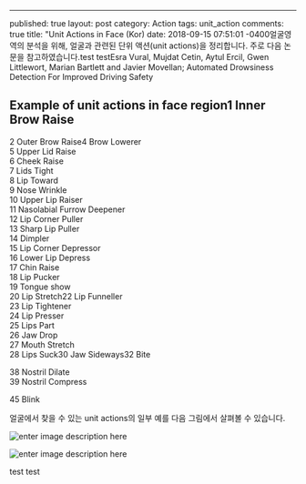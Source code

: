 ---
published: true
layout: post
category: Action
tags: unit_action
comments: true
title: "Unit Actions in Face (Kor)
date: 2018-09-15 07:51:01 -0400얼굴영역의 분석을 위해, 얼굴과 관련된 단위 액션(unit actions)을 정리합니다. 주로 다음 논문을 참고하였습니다.test testEsra Vural, Mujdat Cetin, Aytul Ercil, Gwen Littlewort, Marian Bartlett and Javier Movellan; Automated Drowsiness Detection For Improved Driving Safety</p>
<h2 id="example-of-unit-actions-in-face-region1-inner-brow-raise">Example of unit actions in face region1 Inner Brow Raise</h2>
<p>
2 Outer Brow Raise4 Brow Lowerer<br>
5 Upper Lid Raise<br>
6 Cheek Raise<br>
7 Lids Tight<br>
8 Lip Toward<br>
9 Nose Wrinkle<br>
10 Upper Lip Raiser<br>
11 Nasolabial Furrow Deepener<br>
12 Lip Corner Puller<br>
13 Sharp Lip Puller<br>
14 Dimpler<br>
15 Lip Corner Depressor<br>
16 Lower Lip Depress<br>
17 Chin Raise<br>
18 Lip Pucker<br>
19 Tongue show<br>
20 Lip Stretch22 Lip Funneller<br>
23 Lip Tightener<br>
24 Lip Presser<br>
25 Lips Part<br>
26 Jaw Drop<br>
27 Mouth Stretch<br>
28 Lips Suck30 Jaw Sideways32 Bite</p>
38 Nostril Dilate<br>
39 Nostril Compress</p>
<p>45 Blink</p>
<p>얼굴에서 찾을 수 있는 unit actions의 일부 예를 다음 그림에서 살펴볼 수 있습니다.</p>
<p><img src="https://imgur.com/a/bOolZg9" alt="enter image description here"></p>
<p>
</p><p><img src="https://imgur.com/a/bOolZg9" alt="enter image description here"></p>
<p>
test test</p>

<!--stackedit_data:
eyJoaXN0b3J5IjpbODI3MDUwNjU0XX0=
-->